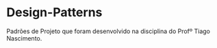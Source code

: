 # Design-Patterns
Padrões de Projeto que foram desenvolvido na disciplina do Profº Tiago Nascimento.
